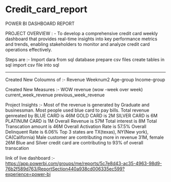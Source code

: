 # Credit_card_report
POWER BI DASHBOARD REPORT




PROJECT OVERVIEW : -
To develop a comprehensive credit card weekly dashboard that provides real-time insights into key performance metrics and  trends, 
enabling stakeholders to monitor and analyze credit card operations effectively.



Steps are :-
Import dara from sql database 
prepare csv files
create tables in sql
import csv file into sql
_________________________________________________________________________________________________
 


Created New Coloumns of :-  Revenue
                            Weeknum2
                            Age-group
                            Income-group



Created New Measures :- WOW revenue (wow -week over week)
                       current_week_revenue
                       previous_week_revenue



Project Insights :- 
Most of the revenue is generated by Graduate and businessman.
Most people used blue card to pay bills.
Total revenue genreated by BLUE CARD is 46M
                         GOLD CARD is 2M
                         SILVER CARD is 6M
                         PLATINUM CARD is 1M
                         Overall Revenue is 57M
                         Total interest is 8M
                         Total Transcation amount is 46M
                         Overall Activation Rate is 57.5%
                         Overall Delinquent Rate is 6.06%
                         Top 3 states are TX(texas), NY(New york), CA(California)
                         Male customer are contributing more in revenue 31M, female 26M
                         Blue and Silver credit card are contributing to 93% of overall transcation

link of live dashboard :- https://app.powerbi.com/groups/me/reports/5c7e8d43-ac35-4963-98d9-76b2f589d763/ReportSection440a938cd006335ec599?experience=power-bi
                       









